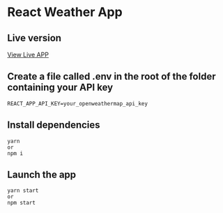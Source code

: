 # React Weather App

## Live version

[View Live APP](https://alec-react-weather-app.netlify.app)

## Create a file called .env in the root of the folder containing your API key

```
REACT_APP_API_KEY=your_openweathermap_api_key
```

## Install dependencies

```
yarn
or
npm i
```

## Launch the app

```
yarn start
or
npm start
```
